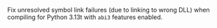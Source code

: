 Fix unresolved symbol link failures (due to linking to wrong DLL) when compiling for Python 3.13t with `abi3` features enabled.
